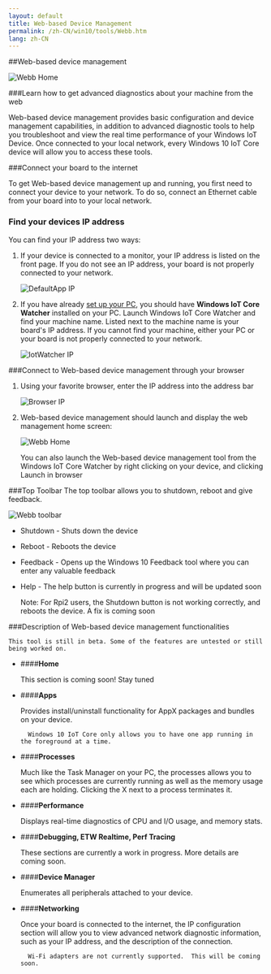 ```yaml
---
layout: default
title: Web-based Device Management
permalink: /zh-CN/win10/tools/Webb.htm
lang: zh-CN
---
```


<div class="container" markdown="1">

##Web-based device management

![Webb Home]({{site.baseurl}}/images/Webb/webb.png)

###Learn how to get advanced diagnostics about your machine from the web

Web-based device management provides basic configuration and device management capabilities, in addition to advanced diagnostic tools to help you troubleshoot and view the real time performance of your Windows IoT Device. Once connected to your local network, every Windows 10 IoT Core device will allow you to access these tools.

###Connect your board to the internet

To get Web-based device management up and running, you first need to connect your device to your network. To do so, connect an Ethernet cable from your board into to your local network.


### Find your devices IP address

You can find your IP address two ways:

1.	If your device is connected to a monitor, your IP address is listed on the front page. If you do not see an IP address, your board is not properly connected to your network.  

    ![DefaultApp IP]({{site.baseurl}}/images/Webb/defaultapp_ip.png)

2.	If you have already [set up your PC]({{site.baseurl}}/{{page.lang}}/win10/SetupPC.htm), you should have **Windows IoT Core Watcher** installed on your PC. Launch Windows IoT Core Watcher and find your machine name. Listed next to the machine name is your board's IP address. If you cannot find your machine, either your PC or your board is not properly connected to your network.

    ![IotWatcher IP]({{site.baseurl}}/images/IoTCoreWatcher.png)

###Connect to Web-based device management through your browser

1.	Using your favorite browser, enter the IP address into the address bar

	![Browser IP]({{site.baseurl}}/images/Webb/browser_ip.png)

2.	Web-based device management should launch and display the web management home screen:

	![Webb Home]({{site.baseurl}}/images/Webb/webb.png)

    You can also launch the Web-based device management tool from the Windows IoT Core Watcher by right clicking on your device, and clicking Launch in browser

###Top Toolbar
The top toolbar allows you to shutdown, reboot and give feedback.

![Webb toolbar]({{site.baseurl}}/images/Webb/toolbar.png)

* Shutdown - Shuts down the device
* Reboot - Reboots the device
* Feedback - Opens up the Windows 10 Feedback tool where you can enter any valuable feedback
* Help - The help button is currently in progress and will be updated soon

    Note: For Rpi2 users, the Shutdown button is not working correctly, and reboots the device. A fix is coming soon


###Description of Web-based device management functionalities

    This tool is still in beta. Some of the features are untested or still being worked on.

* ####**Home**

	This section is coming soon! Stay tuned

* ####**Apps**

	Provides install/uninstall functionality for AppX packages and bundles on your device.

	    Windows 10 IoT Core only allows you to have one app running in the foreground at a time.

* ####**Processes**

	Much like the Task Manager on your PC, the processes allows you to see which processes are currently running as well as the memory usage each are holding.  Clicking the X next to a process terminates it.

* ####**Performance**

	Displays real-time diagnostics of CPU and I/O usage, and memory stats.

* ####**Debugging, ETW Realtime, Perf Tracing**

	These sections are currently a work in progress. More details are coming soon.

* ####**Device Manager**

	Enumerates all peripherals attached to your device.

* ####**Networking**

	Once your board is connected to the internet, the IP configuration section will allow you to view advanced network diagnostic information, such as your IP address, and the description of the connection.

	    Wi-Fi adapters are not currently supported.  This will be coming soon.



</div>
